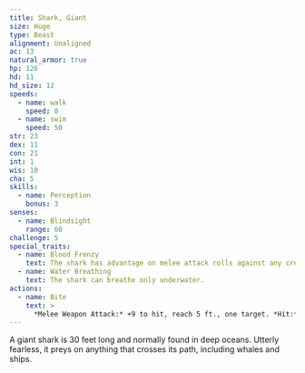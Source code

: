 ```yaml
---
title: Shark, Giant
size: Huge
type: Beast
alignment: Unaligned
ac: 13
natural_armor: true
hp: 126
hd: 11
hd_size: 12
speeds:
  - name: walk
    speed: 0
  - name: swim
    speed: 50
str: 23
dex: 11
con: 21
int: 1
wis: 10
cha: 5
skills:
  - name: Perception
    bonus: 3
senses:
  - name: Blindsight
    range: 60
challenge: 5
special_traits:
  - name: Blood Frenzy
    text: The shark has advantage on melee attack rolls against any creature that doesn't have all its hit points.
  - name: Water Breathing
    text: The shark can breathe only underwater.
actions:
  - name: Bite
    text: >
      *Melee Weapon Attack:* +9 to hit, reach 5 ft., one target. *Hit:* 22 (3d10 + 6) piercing damage.
---
```


A giant shark is 30 feet long and normally found in deep oceans. Utterly fearless, it preys on anything that crosses its path, including whales and ships.
